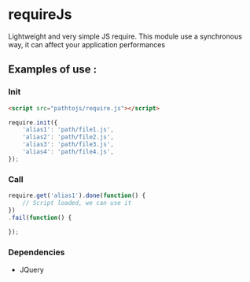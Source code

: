 # requireJs
Lightweight and very simple JS require. This module use a synchronous way, it can affect your application performances

## Examples of use :
### Init

```html
<script src="pathtojs/require.js"></script>
```

```js
require.init({
    'alias1': 'path/file1.js',
    'alias2': 'path/file2.js',
    'alias3': 'path/file3.js',
    'alias4': 'path/file4.js',
});
```

### Call
```js
require.get('alias1').done(function() {
	// Script loaded, we can use it
})
.fail(function() {
	
});

```
### Dependencies
 - JQuery
